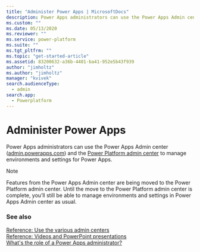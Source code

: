 ```yaml
---
title: "Administer Power Apps | MicrosoftDocs"
description: Power Apps administrators can use the Power Apps Admin center to manage environments and settings for Power Apps.
ms.custom: ""
ms.date: 05/13/2020
ms.reviewer: ""
ms.service: power-platform
ms.suite: ""
ms.tgt_pltfrm: ""
ms.topic: "get-started-article"
ms.assetid: 83200632-a36b-4401-ba41-952e5b43f939
author: "jimholtz"
ms.author: "jimholtz"
manager: "kvivek"
search.audienceType: 
  - admin
search.app: 
  - Powerplatform
---
```

# Administer Power Apps

Power Apps administrators can use the Power Apps Admin center ([admin.powerapps.com](https://admin.powerapps.com)) and the [Power Platform admin center](https://admin.powerplatform.microsoft.com) to manage environments and settings for Power Apps.

> [!NOTE]
> Features from the Power Apps Admin center are being moved to the Power Platform admin center. Until the move to the Power Platform admin center is complete, you’ll still be able to manage environments and settings in Power Apps Admin center as usual.


### See also
[Reference: Use the various admin centers](admin-centers.md) <br />
[Reference: Videos and PowerPoint presentations](videos.md) <br />
[What's the role of a Power Apps administrator?](overview-role-powerapps-admin.md)